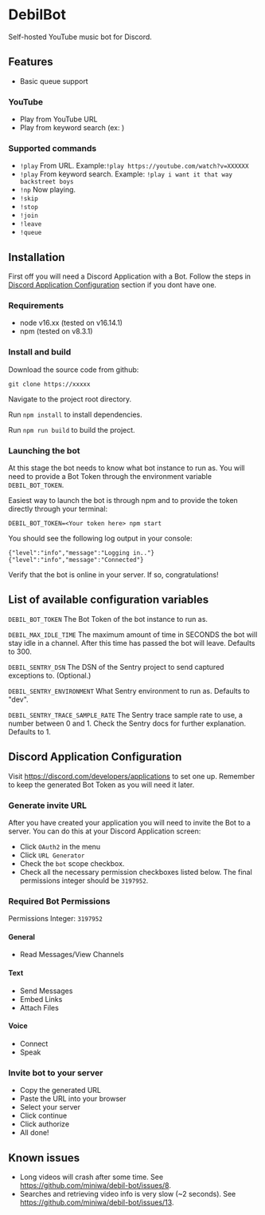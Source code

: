 # DebilBot

Self-hosted YouTube music bot for Discord.

## Features

- Basic queue support

### YouTube

- Play from YouTube URL
- Play from keyword search (ex: )

### Supported commands

- `!play` From URL. Example:`!play https://youtube.com/watch?v=XXXXXX`
- `!play` From keyword search. Example: `!play i want it that way backstreet boys`
- `!np` Now playing.
- `!skip`
- `!stop`
- `!join`
- `!leave`
- `!queue`

## Installation

First off you will need a Discord Application with a Bot. Follow the steps in [Discord Application Configuration](#discord-application-configuration) section if you dont have one.

### Requirements

- node v16.xx (tested on v16.14.1)
- npm (tested on v8.3.1)

### Install and build

Download the source code from github:

`git clone https://xxxxx`

Navigate to the project root directory.

Run `npm install` to install dependencies.

Run `npm run build` to build the project.

### Launching the bot

At this stage the bot needs to know what bot instance to run as. You will need to provide a Bot Token through the environment variable `DEBIL_BOT_TOKEN`.

Easiest way to launch the bot is through npm and to provide the token directly through your terminal:

`DEBIL_BOT_TOKEN=<Your token here> npm start `

You should see the following log output in your console:

```
{"level":"info","message":"Logging in.."}
{"level":"info","message":"Connected"}
```

Verify that the bot is online in your server. If so, congratulations!

## List of available configuration variables

`DEBIL_BOT_TOKEN` The Bot Token of the bot instance to run as.

`DEBIL_MAX_IDLE_TIME` The maximum amount of time in SECONDS the bot will stay idle in a channel. After this time has passed the bot will leave. Defaults to 300.

`DEBIL_SENTRY_DSN` The DSN of the Sentry project to send captured exceptions to. (Optional.)

`DEBIL_SENTRY_ENVIRONMENT` What Sentry environment to run as. Defaults to "dev".

`DEBIL_SENTRY_TRACE_SAMPLE_RATE` The Sentry trace sample rate to use, a number between 0 and 1. Check the Sentry docs for further explanation. Defaults to 1.

## Discord Application Configuration

Visit https://discord.com/developers/applications to set one up. Remember to keep the generated Bot Token as you will need it later.

### Generate invite URL

After you have created your application you will need to invite the Bot to a server. You can do this at your Discord Application screen:

- Click `OAuth2` in the menu
- Click `URL Generator`
- Check the `bot` scope checkbox.
- Check all the necessary permission checkboxes listed below. The final permissions integer should be `3197952`.

### Required Bot Permissions

Permissions Integer: `3197952`

#### General

- Read Messages/View Channels

#### Text

- Send Messages
- Embed Links
- Attach Files

#### Voice

- Connect
- Speak

### Invite bot to your server

- Copy the generated URL
- Paste the URL into your browser
- Select your server
- Click continue
- Click authorize
- All done!

## Known issues

- Long videos will crash after some time. See https://github.com/miniwa/debil-bot/issues/8.
- Searches and retrieving video info is very slow (~2 seconds). See https://github.com/miniwa/debil-bot/issues/13.
